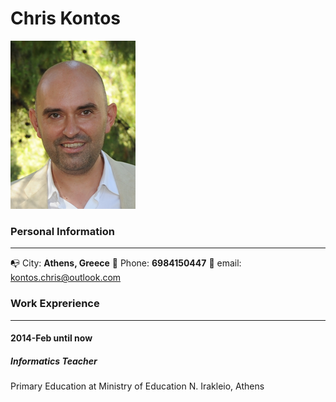 # Chris Kontos
![Image of Chris](my-logo-10.png)

### Personal Information
---
:mailbox_with_no_mail: City: **Athens, Greece** :iphone: Phone: **6984150447** :email: email: kontos.chris@outlook.com


### Work Exprerience
---
#### 2014-Feb until now
##### Informatics Teacher
Primary Education at Ministry of Education
N. Irakleio, Athens
